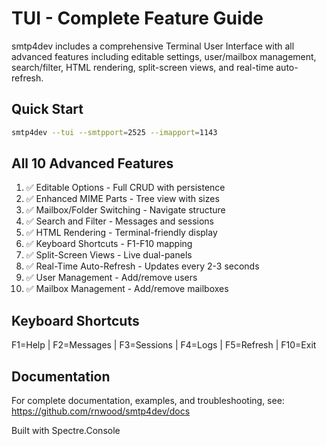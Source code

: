 # TUI - Complete Feature Guide

smtp4dev includes a comprehensive Terminal User Interface with all advanced features including editable settings, user/mailbox management, search/filter, HTML rendering, split-screen views, and real-time auto-refresh.

## Quick Start
```bash
smtp4dev --tui --smtpport=2525 --imapport=1143
```

## All 10 Advanced Features

1. ✅ Editable Options - Full CRUD with persistence
2. ✅ Enhanced MIME Parts - Tree view with sizes
3. ✅ Mailbox/Folder Switching - Navigate structure
4. ✅ Search and Filter - Messages and sessions
5. ✅ HTML Rendering - Terminal-friendly display
6. ✅ Keyboard Shortcuts - F1-F10 mapping
7. ✅ Split-Screen Views - Live dual-panels
8. ✅ Real-Time Auto-Refresh - Updates every 2-3 seconds
9. ✅ User Management - Add/remove users
10. ✅ Mailbox Management - Add/remove mailboxes

## Keyboard Shortcuts

F1=Help | F2=Messages | F3=Sessions | F4=Logs | F5=Refresh | F10=Exit

## Documentation

For complete documentation, examples, and troubleshooting, see:
https://github.com/rnwood/smtp4dev/docs

Built with Spectre.Console
